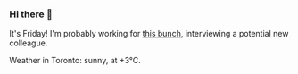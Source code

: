 ### Hi there :wave:

It's Friday! I'm probably working for [this bunch](https://github.com/kohofinancial), interviewing a potential new colleague.

Weather in Toronto: sunny, at +3°C.
